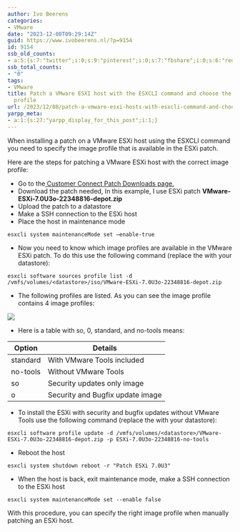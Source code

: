 ```yaml
---
author: Ivo Beerens
categories:
- VMware
date: "2023-12-08T09:29:14Z"
guid: https://www.ivobeerens.nl/?p=9154
id: 9154
ssb_old_counts:
- a:5:{s:7:"twitter";i:0;s:9:"pinterest";i:0;s:7:"fbshare";i:0;s:6:"reddit";i:0;s:6:"tumblr";N;}
ssb_total_counts:
- "0"
tags:
- VMware
title: Patch a VMware ESXI host with the ESXCLI command and choose the right image
  profile
url: /2023/12/08/patch-a-vmware-esxi-hosts-with-esxcli-command-and-choose-the-right-image-profile/
yarpp_meta:
- a:1:{s:27:"yarpp_display_for_this_post";i:1;}
---
```


When installing a patch on a VMware ESXi host using the ESXCLI command you need to specify the image profile that is available in the ESXi patch.

Here are the steps for patching a VMware ESXi host with the correct image profile:

- Go to the[ Customer Connect Patch Downloads page.](https://my.vmware.com/group/vmware/patch#search)
- Download the patch needed, In this example, I use ESXi patch **VMware-ESXi-7.0U3o-22348816-depot.zip**
- Upload the patch to a datastore
- Make a SSH connection to the ESXi host
- Place the host in maintenance mode

```
esxcli system maintenanceMode set –enable-true
```

- Now you need to know which image profiles are available in the VMware ESXi patch. To do this use the following command (replace the **<datastore>** with your datastore):

```
esxcli software sources profile list -d /vmfs/volumes/<datastore>/iso/VMware-ESXi-7.0U3o-22348816-depot.zip
```

- The following profiles are listed. As you can see the image profile contains 4 image profiles:

![](http://localhost/wp-content/uploads/2023/12/1-1024x117.jpg)

- Here is a table with so, 0, standard, and no-tools means:

| **Option**  | **Details**                       |
|-------------|-----------------------------------|
| standard    | With VMware Tools included        |
| no-tools    | Without VMware Tools              |
| so          | Security updates only image       |
| o           | Security and Bugfix update image  |

- To install the ESXi with security and bugfix updates without VMware Tools use the following command (replace the **<datastore>** with your datastore):

```shell
esxcli software profile update -d /vmfs/volumes/<datastore>/VMware-ESXi-7.0U3o-22348816-depot.zip -p ESXi-7.0U3o-22348816-no-tools
```

- Reboot the host

```
esxcli system shutdown reboot -r "Patch ESXi 7.0U3"
```

- When the host is back, exit maintenance mode, make a SSH connection to the ESXi host

```
esxcli system maintenanceMode set --enable false
```

With this procedure, you can specify the right image profile when manually patching an ESXi host.
